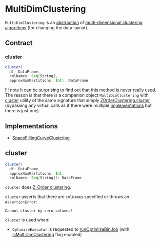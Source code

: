# MultiDimClustering

`MultiDimClustering` is an [abstraction](#contract) of [multi-dimensional clustering algorithms](#implementations) (for changing the data layout).

## Contract

### <span id="contract-cluster"> cluster

```scala
cluster(
  df: DataFrame,
  colNames: Seq[String],
  approxNumPartitions: Int): DataFrame
```

!!! note
    It can be surprising to find out that this method is never really used.
    The reason is that there is a companion object `MultiDimClustering` with [cluster](#cluster-utility) utility of the same signature that simply [ZOrderClustering.cluster](ZOrderClustering.md#cluster) (bypassing any virtual calls as if there were multiple [implementations](#implementations) but there is just one).

## Implementations

* [SpaceFillingCurveClustering](SpaceFillingCurveClustering.md)

## <span id="cluster"> cluster

```scala
cluster(
  df: DataFrame,
  approxNumPartitions: Int,
  colNames: Seq[String]): DataFrame
```

`cluster` does [Z-Order clustering](ZOrderClustering.md#cluster).

`cluster` asserts that there are `colNames` specified or throws an `AssertionError`:

```text
Cannot cluster by zero columns!
```

`cluster` is used when:

* `OptimizeExecutor` is requested to [runOptimizeBinJob](OptimizeExecutor.md#runOptimizeBinJob) (with [isMultiDimClustering](OptimizeExecutor.md#isMultiDimClustering) flag enabled)
